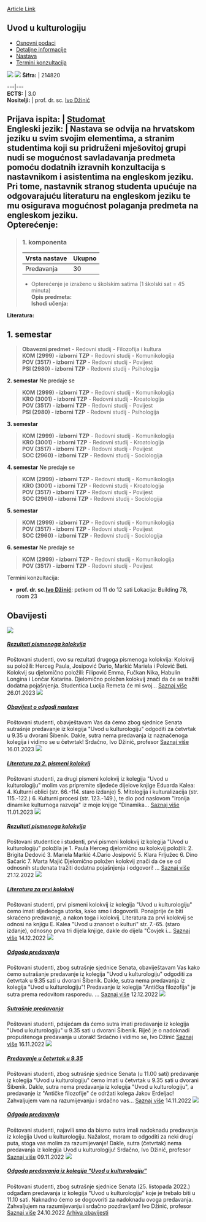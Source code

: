 [Article Link](https://www.fhs.hr/predmet/uuk_b)

## Uvod u kulturologiju
  * [Osnovni podaci](https://www.fhs.hr/predmet/uuk_b#v1id-523837_932872_1_0 "Osnovni podaci")
  * [Detaljne informacije](https://www.fhs.hr/predmet/uuk_b#v1id-523837_932872_1_1 "Detaljne informacije")
  * [Nastava](https://www.fhs.hr/predmet/uuk_b#v1id-523837_932872_1_2 "Nastava")
  * [Termini konzultacija](https://www.fhs.hr/predmet/uuk_b#v1id-523837_932872_1_3 "Termini konzultacija")


[![](https://www.fhs.hr/img/flags/gif/hr.gif)](https://www.fhs.hr/predmet/uuk_b) [![](https://www.fhs.hr/img/flags/gif/gb.gif)](https://www.fhs.hr/en/course/itcs_b)
**Šifra:** |  214820  
  
---|---  
**ECTS:** |  3.0   
**Nositelji:** |  prof. dr. sc. [Ivo Džinić](https://www.fhs.hr/djelatnik/ivo.dzinic)   
  
**Prijava ispita:** |  [Studomat](http://www.isvu.hr/studomat)  
**Engleski jezik:** |  Nastava se odvija na hrvatskom jeziku u svim svojim elementima, a stranim studentima koji su pridruženi mješovitoj grupi nudi se mogućnost savladavanja predmeta pomoću dodatnih izravnih konzultacija s nastavnikom i asistentima na engleskom jeziku. Pri tome, nastavnik stranog studenta upućuje na odgovarajuću literaturu na engleskom jeziku te mu osigurava mogućnost polaganja predmeta na engleskom jeziku.   
**Opterećenje:**  
---  
> ### 1. komponenta
> | Vrsta nastave | Ukupno  
> ---|---  
> Predavanja | 30  
> * Opterećenje je izraženo u školskim satima (1 školski sat = 45 minuta)   
**Opis predmeta:**  
> **Ishodi učenja:**  

  
**Literatura:**  

  
**1. semestar**  
---  
> **Obavezni predmet** - Redovni studij - Filozofija i kultura  
>  **KOM (2999) - izborni TZP** - Redovni studij - Komunikologija  
>  **POV (3517) - izborni TZP** - Redovni studij - Povijest  
>  **PSI (2980) - izborni TZP** - Redovni studij - Psihologija  
>   
  
**2. semestar** Ne predaje se  
> **KOM (2999) - izborni TZP** - Redovni studij - Komunikologija  
>  **KRO (3001) - izborni TZP** - Redovni studij - Kroatologija  
>  **POV (3517) - izborni TZP** - Redovni studij - Povijest  
>  **PSI (2980) - izborni TZP** - Redovni studij - Psihologija  
>   
  
**3. semestar**  
> **KOM (2999) - izborni TZP** - Redovni studij - Komunikologija  
>  **KRO (3001) - izborni TZP** - Redovni studij - Kroatologija  
>  **POV (3517) - izborni TZP** - Redovni studij - Povijest  
>  **SOC (2960) - izborni TZP** - Redovni studij - Sociologija  
>   
  
**4. semestar** Ne predaje se  
> **KOM (2999) - izborni TZP** - Redovni studij - Komunikologija  
>  **KRO (3001) - izborni TZP** - Redovni studij - Kroatologija  
>  **POV (3517) - izborni TZP** - Redovni studij - Povijest  
>  **SOC (2960) - izborni TZP** - Redovni studij - Sociologija  
>   
  
**5. semestar**  
> **KOM (2999) - izborni TZP** - Redovni studij - Komunikologija  
>  **POV (3517) - izborni TZP** - Redovni studij - Povijest  
>  **SOC (2960) - izborni TZP** - Redovni studij - Sociologija  
>   
  
**6. semestar** Ne predaje se  
> **KOM (2999) - izborni TZP** - Redovni studij - Komunikologija  
>  **POV (3517) - izborni TZP** - Redovni studij - Povijest  
>   
Termini konzultacija: 
  * **prof. dr. sc.[Ivo Džinić](https://www.fhs.hr/djelatnik/ivo.dzinic)**: 
petkom od 11 do 12 sati
Lokacija: Building 78, room 23 


## Obavijesti
[ ![](https://www.fhs.hr/_pub/themes_static/hrstud2024/default/img/default_news.jpg) ](https://www.fhs.hr/predmet/uuk_b?@=21jr1#news_118360)
#####  [Rezultati pismenoga kolokvija](https://www.fhs.hr/predmet/uuk_b?@=21jr1#news_118360)
Poštovani studenti, ovo su rezultati drugoga pismenoga kolokvija: Kolokvij su položili: Herceg Paula, Josipović Dario, Markić Mariela i Polović Beti. Kolokvij su djelomično položili: Filipović Emma, Fučkan Nika, Habulin Longina i Lončar Katarina. Djelomično položen kolokvij znači da će se tražiti dodatna pojašnjenja. Studentica Lucija Remeta će mi svoj... 
[Saznaj više](https://www.fhs.hr/predmet/uuk_b?@=21jr1#news_118360)
26.01.2023
[ ![](https://www.fhs.hr/_pub/themes_static/hrstud2024/default/img/default_news.jpg) ](https://www.fhs.hr/predmet/uuk_b?@=21jph#news_118360)
#####  [Obavijest o odgodi nastave](https://www.fhs.hr/predmet/uuk_b?@=21jph#news_118360)
Poštovani studenti, obavještavam Vas da ćemo zbog sjednice Senata sutrašnje predavanje iz kolegija "Uvod u kulturologiju" odgoditi za četvrtak u 9.35 u dvorani Šibenik. Dakle, sutra nema predavanja iz naznačenoga kolegija i vidimo se u četvrtak! Srdačno, Ivo Džinić, profesor 
[Saznaj više](https://www.fhs.hr/predmet/uuk_b?@=21jph#news_118360)
16.01.2023
[ ![](https://www.fhs.hr/_pub/themes_static/hrstud2024/default/img/default_news.jpg) ](https://www.fhs.hr/predmet/uuk_b?@=21jp3#news_118360)
#####  [Literatura za 2. pismeni kolokvij](https://www.fhs.hr/predmet/uuk_b?@=21jp3#news_118360)
Poštovani studenti, za drugi pismeni kolokvij iz kolegija "Uvod u kulturologiju" molim vas pripremite sljedeće dijelove knjige Eduarda Kalea: 4. Kulturni oblici (str. 66.-114. staro izdanje) 5. Mitologija i kulturalizacija (str. 115.-122.) 6. Kulturni procesi (str. 123.-149.), te dio pod naslovom "Ironija dinamike kulturnoga razvoja" iz moje knjige "Dinamika... 
[Saznaj više](https://www.fhs.hr/predmet/uuk_b?@=21jp3#news_118360)
11.01.2023
[ ![](https://www.fhs.hr/_pub/themes_static/hrstud2024/default/img/default_news.jpg) ](https://www.fhs.hr/predmet/uuk_b?@=21jnr#news_118360)
#####  [Rezultati pismenoga kolokvija](https://www.fhs.hr/predmet/uuk_b?@=21jnr#news_118360)
Poštovani studentice i studenti, prvi pismeni kolokvij iz kolegija "Uvod u kulturologiju" položila je 1. Paula Herceg djelomično su kolokvij položili: 2. Brigita Dedović 3. Mariela Markić 4.Dario Josipović 5. Klara Frljužec 6. Dino Sačarić 7. Marta Majić Djelomično položen kolokvij znači da će se od odnosnih studenata tražiti dodatna pojašnjenja i odgovori! ... 
[Saznaj više](https://www.fhs.hr/predmet/uuk_b?@=21jnr#news_118360)
21.12.2022
[ ![](https://www.fhs.hr/_pub/themes_static/hrstud2024/default/img/default_news.jpg) ](https://www.fhs.hr/predmet/uuk_b?@=21jma#news_118360)
#####  [Literatura za prvi kolokvij](https://www.fhs.hr/predmet/uuk_b?@=21jma#news_118360)
Poštovani studenti, prvi pismeni kolokvij iz kolegija "Uvod u kulturologiju" ćemo imati sljedećega utorka, kako smo i dogovorili. Ponajprije će biti skraćeno predavanje, a nakon toga i kolokvij. Literatura za prvi kolokvij se odnosi na knjigu E. Kalea "Uvod u znanost o kulturi" str. 7.-65. (staro izdanje), odnosno prva tri dijela knjige, dakle do dijela "Čovjek i... 
[Saznaj više](https://www.fhs.hr/predmet/uuk_b?@=21jma#news_118360)
14.12.2022
[ ![](https://www.fhs.hr/_pub/themes_static/hrstud2024/default/img/default_news.jpg) ](https://www.fhs.hr/predmet/uuk_b?@=21jlz#news_118360)
#####  [Odgoda predavanja](https://www.fhs.hr/predmet/uuk_b?@=21jlz#news_118360)
Poštovani studenti, zbog sutrašnje sjednice Senata, obaviještavam Vas kako ćemo sutrašanje predavanje iz kolegija "Uvod u kulturologiju" odgoditi za četvrtak u 9.35 sati u dvorani Šibenik. Dakle, sutra nema predavanja iz kolegija "Uvod u kulturologiju"! Predavanje iz kolegija "Antička filozofija" je sutra prema redovitom rasporedu. ... 
[Saznaj više](https://www.fhs.hr/predmet/uuk_b?@=21jlz#news_118360)
12.12.2022
[ ![](https://www.fhs.hr/_pub/themes_static/hrstud2024/default/img/default_news.jpg) ](https://www.fhs.hr/predmet/uuk_b?@=21jg3#news_118360)
#####  [Sutrašnje predavanja](https://www.fhs.hr/predmet/uuk_b?@=21jg3#news_118360)
Poštovani studenti, pdsjećam da ćemo sutra imati predavanje iz kolegija "Uvod u kulturologiju" u 9.35 sati u dvorani Šibenik. Riječ je o nadoknadi propuštenoga predavanja u utorak! Srdačno i vidimo se, Ivo Džinić 
[Saznaj više](https://www.fhs.hr/predmet/uuk_b?@=21jg3#news_118360)
16.11.2022
[ ![](https://www.fhs.hr/_pub/themes_static/hrstud2024/default/img/default_news.jpg) ](https://www.fhs.hr/predmet/uuk_b?@=21jfp#news_118360)
#####  [Predavanje u četvrtak u 9.35](https://www.fhs.hr/predmet/uuk_b?@=21jfp#news_118360)
Poštovani studenti, zbog sutrašnje sjednice Senata (u 11.00 sati) predavanje iz kolegija "Uvod u kulturologiju" ćemo imati u četvrtak u 9.35 sati u dvorani Šibenik. Dakle, sutra nema predavanja iz kolegija "Uvod u kulturologiju", a predavanje iz "Antičke filozofije" će održati kolega Jakov Erdeljac! Zahvaljujem vam na razumijevanju i srdačno vas... 
[Saznaj više](https://www.fhs.hr/predmet/uuk_b?@=21jfp#news_118360)
14.11.2022
[ ![](https://www.fhs.hr/_pub/themes_static/hrstud2024/default/img/default_news.jpg) ](https://www.fhs.hr/predmet/uuk_b?@=21jeu#news_118360)
#####  [Odgoda predavanja](https://www.fhs.hr/predmet/uuk_b?@=21jeu#news_118360)
Poštovani studenti, najavili smo da bismo sutra imali nadoknadu predavanja iz kolegija Uvod u kulturologiju. Nažalost, moram to odgoditi za neki drugi puta, stoga vas molim za razumijevanje! Dakle, sutra (četvrtak) nema predavanja iz kolegija Uvod u kulturologiju! Srdačno, Ivo Džinić, profesor 
[Saznaj više](https://www.fhs.hr/predmet/uuk_b?@=21jeu#news_118360)
09.11.2022
[ ![](https://www.fhs.hr/_pub/themes_static/hrstud2024/default/img/default_news.jpg) ](https://www.fhs.hr/predmet/uuk_b?@=21jb9#news_118360)
#####  [Odgoda predavanja iz kolegija "Uvod u kulturologiju"](https://www.fhs.hr/predmet/uuk_b?@=21jb9#news_118360)
Poštovani studenti, zbog sutrašnje sjednice Senata (25. listopada 2022.) odgađam predavanja iz kolegija "Uvod u kulturologiju" koje je trebalo biti u 11.10 sati. Naknadno ćemo se dogovoriti za nadoknadu ovoga predavanja. Zahvaljujem na razumijevanju i srdačno pozdravljam! Ivo Džinić, profesor 
[Saznaj više](https://www.fhs.hr/predmet/uuk_b?@=21jb9#news_118360)
24.10.2022
[Arhiva obavijesti](https://www.fhs.hr/predmet/uuk_b?@=21ceg#news_118360 "Arhiva obavijesti")
